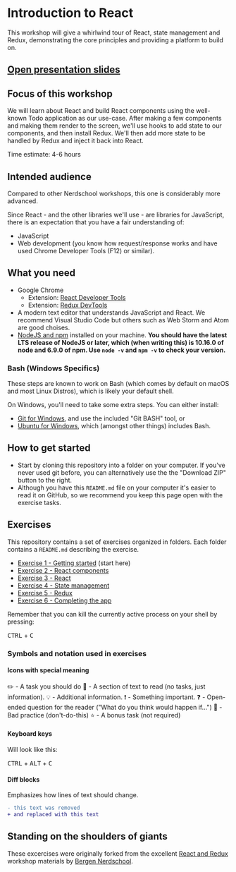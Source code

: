 # Introduction to React

This workshop will give a whirlwind tour of React, state management and Redux, demonstrating the core principles and providing a platform to build on.

## [Open presentation slides](https://docs.google.com/presentation/d/1AKCsU4UD0WQdzOA0SFIkN4OzBf35yLoWByBnsvTVqL4/edit?usp=sharing)

## Focus of this workshop

We will learn about React and build React components using the well-known Todo application as our use-case. After making a few components and making them render to the screen, we'll use hooks to add state to our components, and then install Redux. We'll then add more state to be handled by Redux and inject it back into React.

Time estimate: 4-6 hours

## Intended audience

Compared to other Nerdschool workshops, this one is considerably more advanced.

Since React - and the other libraries we'll use - are libraries for JavaScript, there is an expectation that you have a fair understanding of:

-   JavaScript
-   Web development (you know how request/response works and have used Chrome Developer Tools (F12) or similar).

## What you need

-   Google Chrome
    -   Extension: [React Developer Tools](https://chrome.google.com/webstore/detail/react-developer-tools/fmkadmapgofadopljbjfkapdkoienihi?hl=en)
    -   Extension: [Redux DevTools](https://chrome.google.com/webstore/detail/redux-devtools/lmhkpmbekcpmknklioeibfkpmmfibljd?hl=en)
-   A modern text editor that understands JavaScript and React. We recommend Visual Studio Code but others such as Web Storm and Atom are good choises.
-   [NodeJS and npm](https://nodejs.org/en/) installed on your machine. **You should have the latest LTS release of NodeJS or later, which (when writing this) is 10.16.0 of node and 6.9.0 of npm. Use `node -v` and `npm -v` to check your version.**

### Bash (Windows Specifics)

These steps are known to work on Bash (which comes by default on macOS and most Linux Distros), which is likely your default shell.

On Windows, you'll need to take some extra steps.
You can either install:

-   [Git for Windows](https://gitforwindows.org/), and use the included "Git BASH" tool, or
-   [Ubuntu for Windows](https://www.microsoft.com/en-us/p/ubuntu/9nblggh4msv6?activetab=pivot%3aoverviewtab), which (amongst other things) includes Bash.

## How to get started

-   Start by cloning this repository into a folder on your computer. If you've never used git before, you can alternatively use the the "Download ZIP" button to the right.
-   Although you have this `README.md` file on your computer it's easier to read it on GitHub, so we recommend you keep this page open with the exercise tasks.

## Exercises

This repository contains a set of exercises organized in folders. Each folder contains a `README.md` describing the exercise.

-   [Exercise 1 - Getting started](exercise-1/) (start here)
-   [Exercise 2 - React components](exercise-2/)
-   [Exercise 3 - React](exercise-3/)
-   [Exercise 4 - State management](exercise-4/)
-   [Exercise 5 - Redux](exercise-5/)
-   [Exercise 6 - Completing the app](exercise-6/)

Remember that you can kill the currently active process on your shell by pressing:

<kbd>CTRL</kbd> + <kbd>C</kbd>

### Symbols and notation used in exercises

#### Icons with special meaning

:pencil2: - A task you should do
:book: - A section of text to read (no tasks, just information).
:bulb: - Additional information.
:exclamation: - Something important.
:question: - Open-ended question for the reader ("What do you think would happen if...")
:poop: - Bad practice (don't-do-this)
:star: - A bonus task (not required)

#### Keyboard keys

Will look like this:

<kbd>CTRL</kbd> + <kbd>ALT</kbd> + <kbd>C</kbd>

#### Diff blocks

Emphasizes how lines of text should change.

```diff
- this text was removed
+ and replaced with this text
```

## Standing on the shoulders of giants

These excercises were originally forked from the excellent [React and Redux](https://github.com/nerdschoolbergen/react) workshop materials by [Bergen Nerdschool](https://nerdschoolbergen.github.io/home/).
